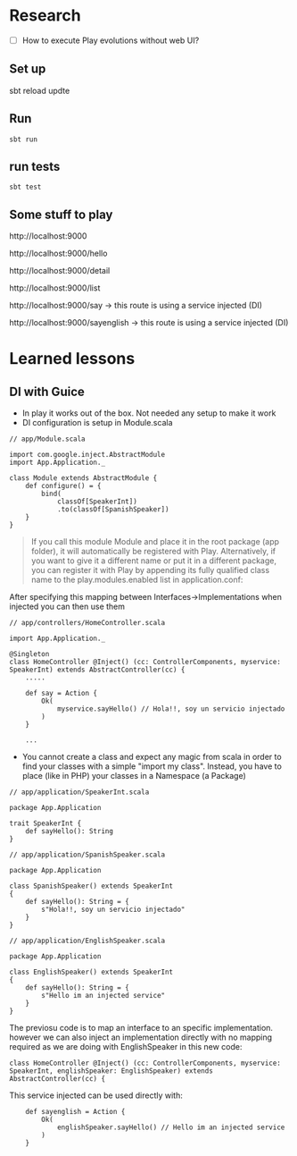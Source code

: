 # Research

- [ ] How to execute Play evolutions without web UI?


## Set up
sbt reload updte

## Run

```
sbt run
```

## run tests

```
sbt test
```


## Some stuff to play

http://localhost:9000

http://localhost:9000/hello

http://localhost:9000/detail

http://localhost:9000/list

http://localhost:9000/say  -> this route is using a service injected (DI)

http://localhost:9000/sayenglish  -> this route is using a service injected (DI)


# Learned lessons

## DI with Guice
- In play it works out of the box. Not needed any setup to make it work
- DI configuration is setup in Module.scala

```
// app/Module.scala

import com.google.inject.AbstractModule
import App.Application._

class Module extends AbstractModule {
	def configure() = {
		bind(
			classOf[SpeakerInt])
			.to(classOf[SpanishSpeaker])
	}
}
```

>If you call this module Module and place it in the root package (app folder), it will automatically be registered with Play. Alternatively, if you want to give it a different name or put it in a different package, you can register it with Play by appending its fully qualified class name to the play.modules.enabled list in application.conf:


After specifying this mapping between Interfaces->Implementations when injected you can then use them

```
// app/controllers/HomeController.scala

import App.Application._

@Singleton
class HomeController @Inject() (cc: ControllerComponents, myservice: SpeakerInt) extends AbstractController(cc) {    
    .....
    
    def say = Action {
        Ok(
            myservice.sayHello() // Hola!!, soy un servicio injectado
        )
    }
    
    ...
```

- You cannot create a class and expect any magic from scala in order to find your classes with a simple "import my class". Instead, you have to place (like in PHP) your classes in a Namespace (a Package)

```
// app/application/SpeakerInt.scala

package App.Application

trait SpeakerInt {
	def sayHello(): String
}
```


```
// app/application/SpanishSpeaker.scala

package App.Application

class SpanishSpeaker() extends SpeakerInt
{
	def sayHello(): String = {
		s"Hola!!, soy un servicio injectado"
	}
}
```

```
// app/application/EnglishSpeaker.scala

package App.Application

class EnglishSpeaker() extends SpeakerInt
{
	def sayHello(): String = {
		s"Hello im an injected service"
	}
}
```

The previosu code is to map an interface to an specific implementation. however we can also inject an implementation directly with no mapping required as we are doing with EnglishSpeaker in this new code:

```
class HomeController @Inject() (cc: ControllerComponents, myservice: SpeakerInt, englishSpeaker: EnglishSpeaker) extends AbstractController(cc) {

```

This service injected can be used directly with:


```
    def sayenglish = Action {
        Ok(
            englishSpeaker.sayHello() // Hello im an injected service
        )
    }
```
